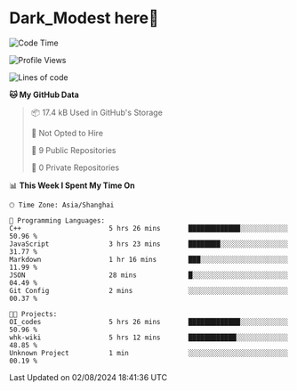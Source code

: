 # Dark_Modest here👋
<!--
<img align="left" src="https://github-readme-stats.vercel.app/api/top-langs/?username=DarkModest" height=255>
<img align="left" src="https://github-readme-stats.vercel.app/api?username=DarkModest&include_all_commits=true&count_private-true&custom_title=Dark_Modest'%20GitHub%20Stats&line_height=30&show_icons=true&hide_border=false&bg_color=ffffff&title_color=000000&icon_color=000000&text_color=463467"><br>
-->
<!--START_SECTION:waka-->
![Code Time](http://img.shields.io/badge/Code%20Time-108%20hrs-blue)

![Profile Views](http://img.shields.io/badge/Profile%20Views-0-blue)

![Lines of code](https://img.shields.io/badge/From%20Hello%20World%20I%27ve%20Written-26.1%20thousand%20lines%20of%20code-blue)

**🐱 My GitHub Data** 

> 📦 17.4 kB Used in GitHub's Storage 
 > 
> 🚫 Not Opted to Hire
 > 
> 📜 9 Public Repositories 
 > 
> 🔑 0 Private Repositories 
 > 
📊 **This Week I Spent My Time On** 

```text
🕑︎ Time Zone: Asia/Shanghai

💬 Programming Languages: 
C++                      5 hrs 26 mins       █████████████░░░░░░░░░░░░   50.96 % 
JavaScript               3 hrs 23 mins       ████████░░░░░░░░░░░░░░░░░   31.77 % 
Markdown                 1 hr 16 mins        ███░░░░░░░░░░░░░░░░░░░░░░   11.99 % 
JSON                     28 mins             █░░░░░░░░░░░░░░░░░░░░░░░░   04.49 % 
Git Config               2 mins              ░░░░░░░░░░░░░░░░░░░░░░░░░   00.37 % 

🐱‍💻 Projects: 
OI_codes                 5 hrs 26 mins       █████████████░░░░░░░░░░░░   50.96 % 
whk-wiki                 5 hrs 12 mins       ████████████░░░░░░░░░░░░░   48.85 % 
Unknown Project          1 min               ░░░░░░░░░░░░░░░░░░░░░░░░░   00.19 % 
```


 Last Updated on 02/08/2024 18:41:36 UTC
<!--END_SECTION:waka-->
